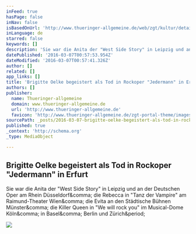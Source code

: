 ```yaml
---
inFeed: true
hasPage: false
inNav: false
isBasedOnUrl: 'http://www.thueringer-allgemeine.de/web/zgt/kultur/detail/-/specific/Brigitte-Oelke-begeistert-als-Tod-in-Rockoper-Jedermann-in-Erfurt-1628608559'
inLanguage: de
starred: false
keywords: []
description: 'Sie war die Anita der "West Side Story" in Leipzig und an der Deutschen Oper am Rhein Düsseldorf, die Rebecca in "Tanz der Vampire" am Raimund-Theater Wien, die Evita an den Städtische Bühnen Münster, die Killer Queen in "We will rock you" im Musical-Dome Köln, in Basel, Berlin und Zürich.'
datePublished: '2016-03-07T00:57:53.954Z'
dateModified: '2016-03-07T00:57:41.326Z'
author: []
related: []
app_links: []
title: 'Brigitte Oelke begeistert als Tod in Rockoper "Jedermann" in Erfurt'
authors: []
publisher:
  name: Thueringer-allgemeine
  domain: www.thueringer-allgemeine.de
  url: 'http://www.thueringer-allgemeine.de'
  favicon: 'http://www.thueringer-allgemeine.de/zgt-portal-theme/images/custom/favicon_ta.ico'
sourcePath: _posts/2016-03-07-brigitte-oelke-begeistert-als-tod-in-rockoper-jedermann-in.md
published: true
_context: 'http://schema.org'
_type: MediaObject

---
```

<article style=""><h1>Brigitte Oelke begeistert als Tod in Rockoper "Jedermann" in Erfurt</h1><p>Sie war die Anita der "West Side Story" in Leipzig und an der Deutschen Oper am Rhein Düsseldorf&amp;comma; die Rebecca in "Tanz der Vampire" am Raimund-Theater Wien&amp;comma; die Evita an den Städtische Bühnen Münster&amp;comma; die Killer Queen in "We will rock you" im Musical-Dome Köln&amp;comma; in Basel&amp;comma; Berlin und Zürich&amp;period;</p><img src="http://media101.zgt.de.cdn.thueringer-allgemeine.de/content/38/65/91/5I/3865915ITOKSEPSHI_FH5NMGQYJZIRRYTCQFVJUOV520072014/D942011308838.JPG" /></article>